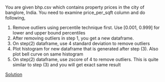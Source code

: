 You are given bhp.csv which contains property prices in the city of banglore, India. You need to examine price_per_sqft column and do following,

1. Remove outliers using percentile technique first. Use [0.001, 0.999] for lower and upper bound percentiles
1. After removing outliers in step 1, you get a new dataframe.
1. On step(2) dataframe, use 4 standard deviation to remove outliers
1. Plot histogram for new dataframe that is generated after step (3). Also plot bell curve on same histogram
1. On step(2) dataframe, use zscore of 4 to remove outliers. This is quite similar to step (3) and you will get exact same result

[Solution](https://github.com/codebasics/math-for-machine-learning/blob/main/3_normal_distribution/Exercise/exercise_solution.ipynb)
